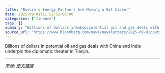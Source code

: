 ```yaml
---
title: "Russia’s Energy Partners Are Moving a Bit Closer"
date: 2025-09-01T11:52:52+08:00
categories: ["finance"]
tags: []
summary: "Billions of dollars in&nbsp;potential oil and gas deals with China and India underpin the diplomatic theater in Tianjin."
source_url: "https://www.bloomberg.com/news/newsletters/2025-09-01/putin-moves-closer-to-energy-partners-in-talks-with-china-india"
---
```


Billions of dollars in&nbsp;potential oil and gas deals with China and India underpin the diplomatic theater in Tianjin.

---

*来源: [原文链接](https://www.bloomberg.com/news/newsletters/2025-09-01/putin-moves-closer-to-energy-partners-in-talks-with-china-india)*
